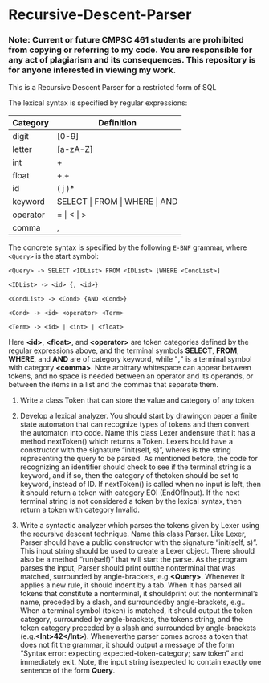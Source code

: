 # Recursive-Descent-Parser

### Note: Current or future CMPSC 461 students are prohibited from copying or referring to my code. You are responsible for any act of plagiarism and its consequences. This repository is for anyone interested in viewing my work. 

This is a Recursive Descent Parser for a restricted form of SQL

The lexical syntax is specified by regular expressions:

  | Category        | Definition  |
  | ------------- | ------------- |
  | digit      | [0-9] |
  | letter      | [a-zA-Z]      |
  | int | <digit>+      |
  | float | <digit>+.<digit>+      |
  | id | <letter>(<letter> j <digit>)*      |
  | keyword | SELECT \| FROM \| WHERE \| AND |
  | operator | = \| < \| > |
  | comma | , |
  
  
  The concrete syntax is specified by the following `E-BNF` grammar, where `<Query>` is the start symbol:
  ```
  <Query> -> SELECT <IDList> FROM <IDList> [WHERE <CondList>]

  <IDList> -> <id> {, <id>}

  <CondList> -> <Cond> {AND <Cond>}

  <Cond> -> <id> <operator> <Term>

  <Term> -> <id> | <int> | <float>
  
  ```

   Here **\<id>**, **\<float>**, and **\<operator>** are token categories defined by the regular expressions above,
   and the terminal symbols **SELECT**, **FROM**, **WHERE**, and **AND** are of category keyword, while "**,**"
   is a terminal symbol with category **\<comma>**.
   Note arbitrary whitespace can appear between tokens, and no space is needed between an operator and its operands,
   or between the items in a list and the commas that separate them.
   
1. Write a class Token that can store the value and category of any token.

2.  Develop  a  lexical  analyzer.   You  should  start  by  drawingon paper a finite state automaton that can recognize types of tokens and then convert the automaton into code.  Name this class Lexer andensure that it has a method nextToken() which returns a Token.  Lexers hould have a constructor with the signature “init(self, s)”, wheres  is  the  string  representing  the  query  to  be  parsed.   As  mentioned before,  the  code  for  recognizing  an  identifier  should  check  to  see  if the terminal string is a keyword, and if so, then the category of thetoken should be set to keyword, instead of ID. If nextToken() is called when no input is left, then it should return a token with category EOI (EndOfInput).  If the next terminal string is not considered a token by the lexical syntax, then return a token with category Invalid.

3. Write a syntactic analyzer which parses the tokens given by Lexer using the recursive descent technique.  Name this class Parser. Like Lexer, Parser should have a public constructor with the signature “init(self, s)”.  This input string should be used to create a Lexer object.   There  should  also  be  a  method  “run(self)”  that  will  start the parse.  As the program parses the input, Parser should print outthe nonterminal that was matched, surrounded by angle-brackets, e.g.**\<Query>**.  Whenever it applies a new rule, it should indent by a tab. When it has parsed all tokens that constitute a nonterminal, it shouldprint out the nonterminal’s name, preceded by a slash, and surroundedby angle-brackets, e.g.</Query>.  When a terminal symbol (token) is matched,  it should output the token category,  surrounded by angle-brackets, the tokens string, and the token category preceded by a slash and surrounded by angle-brackets (e.g.**\<Int>42\</Int>**).  Wheneverthe parser comes across a token that does not fit the grammar, it should output a message of the form “Syntax error: expecting expected-token-category; saw token” and immediately exit.  Note, the input string isexpected to contain exactly one sentence of the form **Query**.
  
    
